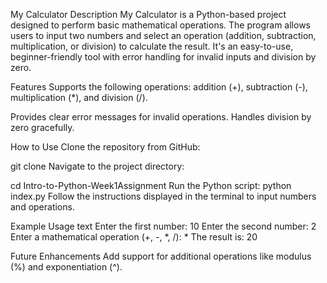 My Calculator
Description
My Calculator is a Python-based project designed to perform basic mathematical operations. The program allows users to input two numbers and select an operation (addition, subtraction, multiplication, or division) to calculate the result. It's an easy-to-use, beginner-friendly tool with error handling for invalid inputs and division by zero.

Features
Supports the following operations: addition (+), subtraction (-), multiplication (*), and division (/).

Provides clear error messages for invalid operations.
Handles division by zero gracefully.

How to Use
Clone the repository from GitHub:

git clone <repository-url>
Navigate to the project directory:

cd Intro-to-Python-Week1Assignment
Run the Python script:
python index.py
Follow the instructions displayed in the terminal to input numbers and operations.

Example Usage
text
Enter the first number: 10
Enter the second number: 2
Enter a mathematical operation (+, -, *, /): *
The result is: 20

Future Enhancements
Add support for additional operations like modulus (%) and exponentiation (^).
